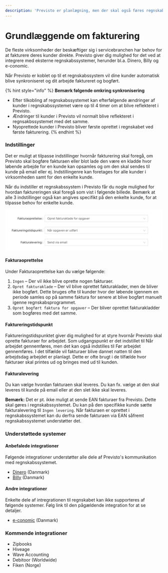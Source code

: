```yaml
---
description: 'Previsto er planlægning, men der skal også føres regnskab'
---
```


# Grundlæggende om fakturering

De fleste virksomheder der beskæftiger sig i servicebranchen har behov for at fakturere deres kunder direkte. Previsto giver dig mulighed for det ved at integrere med eksterne regnskabssystemer, herunder bl.a. Dinero, Billy og e-conomic.

Når Previsto er koblet op til et regnskabssystem vil dine kunder automatisk blive synkroniseret og dit arbejde faktureret og bogført.

{% hint style="info" %}
**Bemærk følgende omkring synkronisering**

* Efter tilkobling af regnskabssystemet kan efterfølgende ændringer af kunder i regnskabssystemet være op til 4 timer om at blive reflekteret i Previsto. 
* Ændringer til kunder i Previsto vil normalt blive reflekteret i regnsakbssystemet med det samme. 
* Nyoprettede kunder i Previsto bliver første oprettet i regnskabet ved første fakturering.
{% endhint %}

### Indstillinger

Det er muligt at tilpasse indstillinger hvornår fakturering skal foregå, om Previsto skal bogføre fakturaen eller blot lade den være en kladde hvor løbende arbejde for en kunde kan opsamles og om den skal sendes til kunde på email eller ej. Indstillingenre kan foretages for alle kunder i virksomheden samt for den enkelte kunde.

Når du indstiller et regnskabssystem i Previsto får du nogle mulighed for hvordan faktureringen skal foregå som vist i følgende billede. Bemærk at alle 3 indstillinger også kan angives specifikt på den enkelte kunde, for at tilpasse behov for enkelte kunde. 

![](../.gitbook/assets/skaermbillede-2020-10-10-kl.-14.20.07.png)

#### Fakturaoprettelse



Under Fakturaoprettelse kan du vælge følgende:

1. `Ingen` – Der vil ikke blive oprette nogen fakturaer.
2. `Opret fakturaklade` – Der vil blive oprettet fakturaklader, men de bliver ikke bogført. Dette bruges ofte til kunder hvor der løbende igennem en periode samles op på samme faktura for senere at blive bogført manuelt igenne regnskabsprogrammet. 
3. `Opret bogført faktura for opgaver` – Der bliver oprettet fakturakladder som bogføres med det samme.

#### Faktureringstidspunkt

Faktureringstidspunktet giver dig mulighed for at styre hvornår Previsto skal oprette fakturaer for arbejdet. Som udgangspunkt er det indstillet til Når arbejdet gennemføres, men det kan også indstilles til Før arbejdet gennemføres. I det tilfælde vil fakturaer blive dannet natten til den arbejdsdag arbejdet er planlagt. Dette er ofte brugt i de tilfælde hvor fakturaer skal printes ud og bringes med ud til kunden.

#### Fakturalevering

Du kan vælge hvordan fakturaen skal leveres. Du kan fx. vælge at den skal leveres til kunde på email eller at den slet ikke skal leveres.

**Bemærk:** Det er pt. ikke muligt at sende EAN fakturaer fra Previsto. Dette skal gøres i regnskabssystemet. Du kan på den specifikke kunde sætte fakturalevering til `Ingen levering`. Når fakturaen er oprettet i regnskabssystemet kan du derfra sende fakturaen via EAN såfremt regnskabssystemet understøtter det.

### Understøttede systemer 

#### Anbefalede integrationer

Følgende integrationer understøtter alle dele af Previsto's kommunikation med regnskabssystemet.

* [Dinero](integration-med-dinero.md) \(Danmark\)
* [Billy](integration-med-billy.md) \(Danmark\)

#### Andre integrationer 

Enkelte dele af intregrationen til regnskabet kan ikke supporteres af følgende systemer. Følg link til den pågældende integration for at se detaljer.

* [e-conomic](integration-med-e-conomic.md) \(Danmark\)

### Kommende integrationer

* Zipbooks
* Hiveage
* Wave Accounting
* Debitoor \(Worldwide\)
* Fiken \(Norge\)

